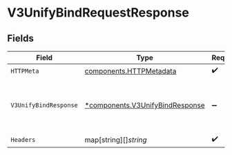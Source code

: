 # V3UnifyBindRequestResponse


## Fields

| Field                                                                             | Type                                                                              | Required                                                                          | Description                                                                       | Example                                                                           |
| --------------------------------------------------------------------------------- | --------------------------------------------------------------------------------- | --------------------------------------------------------------------------------- | --------------------------------------------------------------------------------- | --------------------------------------------------------------------------------- |
| `HTTPMeta`                                                                        | [components.HTTPMetadata](../../models/components/httpmetadata.md)                | :heavy_check_mark:                                                                | N/A                                                                               |                                                                                   |
| `V3UnifyBindResponse`                                                             | [*components.V3UnifyBindResponse](../../models/components/v3unifybindresponse.md) | :heavy_minus_sign:                                                                | Successful Request.                                                               | {<br/>"phoneNumber": "2001004011",<br/>"success": "true"<br/>}                    |
| `Headers`                                                                         | map[string][]*string*                                                             | :heavy_check_mark:                                                                | N/A                                                                               |                                                                                   |